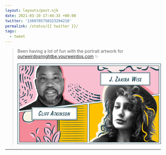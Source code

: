 ```yaml
---
layout: layouts/post.njk
date: 2021-03-10 17:44:33 +00:00
twitter: '1369705750323294210'
permalink: /status/{{ twitter }}/
tags: 
  - tweet
---
```


> Been having a lot of fun with the portrait artwork for [ourweirdosmightbe.yourweirdos.com](https://ourweirdosmightbe.yourweirdos.com) ✨ 
> 
> ![photos of J. Zakira Wise and Cliff Atkinson in illustrated pink and gold comic book panels](/img/1369705750323294210-EwIrm9MVgAA1xmt.png)

---
